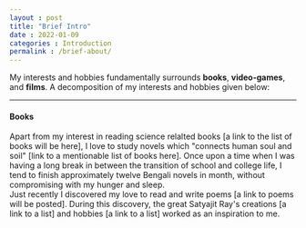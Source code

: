 ```yaml
---
layout : post
title: "Brief Intro"
date : 2022-01-09
categories : Introduction
permalink : /brief-about/
---
```

My interests and hobbies fundamentally surrounds **books**, **video-games**, and **films**. A decomposition of my interests and hobbies given below:

---

#### **Books**
Apart from my interest in reading science relalted books [a link to the list of books will be here], I love to study novels which "connects human soul and soil" [link to a mentionable list of books here]. Once upon a time when I was having a long break in between the transition of school and college life, I tend to finish approximately twelve Bengali novels in month, without compromising with my hunger and sleep.  
Just recently I discovered my love to read and write poems [a link to poems will be posted]. During this discovery, the great Satyajit Ray's creations [a link to a list] and hobbies [a link to a list] worked as an inspiration to me.